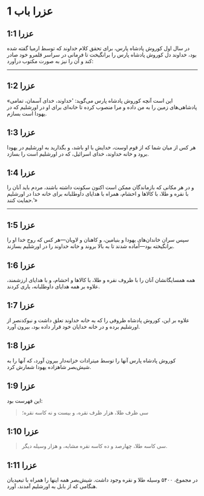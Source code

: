 # عزرا باب 1

## عزرا 1:1

در سال اول کوروش پادشاه پارس، برای تحقق کلام خداوند که توسط ارمیا گفته شده بود، خداوند دل کوروش پادشاه پارس را برانگیخت تا فرمانی در سراسر قلمرو خود صادر کند و آن را نیز به صورت مکتوب درآورد:

---

## عزرا 1:2

«این است آنچه کوروش پادشاه پارس می‌گوید: 'خداوند، خدای آسمان، تمامی پادشاهی‌های زمین را به من داده و مرا منصوب کرده تا خانه‌ای برای او در اورشلیم که در یهودا است بسازم.

## عزرا 1:3

هر کس از میان شما که از قوم اوست، خدایش با او باشد، و بگذارید به اورشلیم در یهودا برود و خانه خداوند، خدای اسرائیل، که در اورشلیم است را بسازد.

## عزرا 1:4

و در هر مکانی که بازماندگان ممکن است اکنون سکونت داشته باشند، مردم باید آنان را با نقره و طلا، با کالاها و احشام، همراه با هدایای داوطلبانه برای خانه خدا در اورشلیم حمایت کنند.'»

---

## عزرا 1:5

سپس سران خاندان‌های یهودا و بنیامین، و کاهنان و لاویان—هر کس که روح خدا او را برانگیخته بود—آماده شدند تا به بالا بروند و خانه خداوند را در اورشلیم بسازند.

## عزرا 1:6

همه همسایگانشان آنان را با ظروف نقره و طلا، با کالاها و احشام، و با هدایای ارزشمند، علاوه بر همه هدایای داوطلبانه، یاری کردند.

## عزرا 1:7

علاوه بر این، کوروش پادشاه ظروفی را که به خانه خداوند تعلق داشت و نبوکدنصر از اورشلیم برده و در خانه خدایان خود قرار داده بود، بیرون آورد.

## عزرا 1:8

کوروش پادشاه پارس آنها را توسط میترادات خزانه‌دار بیرون آورد، که آنها را به شیش‌بصر شاهزاده یهودا شمارش کرد.

## عزرا 1:9

این فهرست بود:

> سی ظرف طلا،
> هزار ظرف نقره،
> و بیست و نه کاسه نقره؛

## عزرا 1:10

> سی کاسه طلا،
> چهارصد و ده کاسه نقره مشابه،
> و هزار وسیله دیگر.

## عزرا 1:11

در مجموع، ۵۴۰۰ وسیله طلا و نقره وجود داشت. شیش‌بصر همه اینها را همراه با تبعیدیان هنگامی که از بابل به اورشلیم آمدند، آورد.
